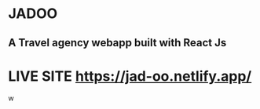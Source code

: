 # **JADOO**

## A Travel agency webapp built with React Js

# LIVE SITE **<https://jad-oo.netlify.app/>**
w